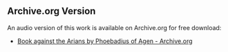 ## Archive.org Version

An audio version of this work is available on Archive.org for free download:

* [Book against the Arians by Phoebadius of Agen - Archive.org](https://archive.org/details/book-against-the-arians)